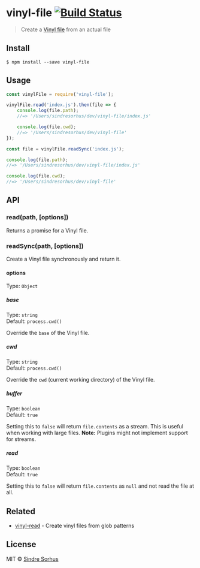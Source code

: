 # vinyl-file [![Build Status](https://travis-ci.org/sindresorhus/vinyl-file.svg?branch=master)](https://travis-ci.org/sindresorhus/vinyl-file)

> Create a [Vinyl file](https://github.com/gulpjs/vinyl) from an actual file


## Install

```
$ npm install --save vinyl-file
```


## Usage

```js
const vinylFile = require('vinyl-file');

vinylFile.read('index.js').then(file => {
	console.log(file.path);
	//=> '/Users/sindresorhus/dev/vinyl-file/index.js'

	console.log(file.cwd);
	//=> '/Users/sindresorhus/dev/vinyl-file'
});

const file = vinylFile.readSync('index.js');

console.log(file.path);
//=> '/Users/sindresorhus/dev/vinyl-file/index.js'

console.log(file.cwd);
//=> '/Users/sindresorhus/dev/vinyl-file'
```


## API

### read(path, [options])

Returns a promise for a Vinyl file.

### readSync(path, [options])

Create a Vinyl file synchronously and return it.

#### options

Type: `Object`

##### base

Type: `string`<br>
Default: `process.cwd()`

Override the `base` of the Vinyl file.

##### cwd

Type: `string`<br>
Default: `process.cwd()`

Override the `cwd` (current working directory) of the Vinyl file.

##### buffer

Type: `boolean`<br>
Default: `true`

Setting this to `false` will return `file.contents` as a stream. This is useful when working with large files. **Note:** Plugins might not implement support for streams.

##### read

Type: `boolean`<br>
Default: `true`

Setting this to `false` will return `file.contents` as `null` and not read the file at all.


## Related

- [vinyl-read](https://github.com/SamVerschueren/vinyl-read) - Create vinyl files from glob patterns


## License

MIT © [Sindre Sorhus](https://sindresorhus.com)
